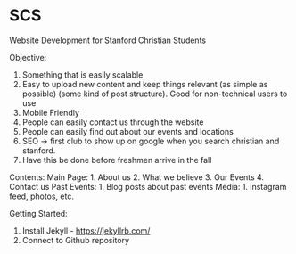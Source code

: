 # SCS
Website Development for Stanford Christian Students

Objective:
1. Something that is easily scalable
2. Easy to upload new content and keep things relevant (as simple as possible) (some kind of post structure). Good for non-technical users to use
3. Mobile Friendly
4. People can easily contact us through the website
5. People can easily find out about our events and locations
6. SEO -> first club to show up on google when you search christian and stanford. 
7. Have this be done before freshmen arrive in the fall

Contents:
  Main Page:
    1. About us
    2. What we believe
    3. Our Events
    4. Contact us
  Past Events:
    1. Blog posts about past events
  Media: 
    1. instagram feed, photos, etc.

Getting Started:
1. Install Jekyll - https://jekyllrb.com/ 
2. Connect to Github repository
